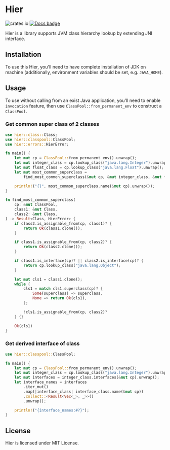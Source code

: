 # Hier

![crates.io](https://img.shields.io/crates/v/hier.svg)
[![Docs badge]][docs.rs]

Hier is a library supports JVM class hierarchy lookup by extending
JNI interface.

## Installation

To use this Hier, you'll need to have complete installation of JDK 
on machine (additionally, environment variables should be set, 
e.g. `JAVA_HOME`).

## Usage

To use without calling from an exist Java application, you'll need 
to enable `invocation` feature, then use `ClassPool::from_permanent_env`
to construct a `ClassPool`.

### Get common super class of 2 classes

```rs
use hier::class::Class;
use hier::classpool::ClassPool;
use hier::errors::HierError;

fn main() {
    let mut cp = ClassPool::from_permanent_env().unwrap();
    let mut integer_class = cp.lookup_class("java.lang.Integer").unwrap();
    let mut float_class = cp.lookup_class("java.lang.Float").unwrap();
    let mut most_common_superclass =
        find_most_common_superclass(&mut cp, &mut integer_class, &mut float_class).unwrap();

    println!("{}", most_common_superclass.name(&mut cp).unwrap());
}

fn find_most_common_superclass(
    cp: &mut ClassPool,
    class1: &mut Class,
    class2: &mut Class,
) -> Result<Class, HierError> {
    if class2.is_assignable_from(cp, class1)? {
        return Ok(class1.clone());
    }

    if class1.is_assignable_from(cp, class2)? {
        return Ok(class2.clone());
    }

    if class1.is_interface(cp)? || class2.is_interface(cp)? {
        return cp.lookup_class("java.lang.Object");
    }

    let mut cls1 = class1.clone();
    while {
        cls1 = match cls1.superclass(cp)? {
            Some(superclass) => superclass,
            None => return Ok(cls1),
        };

        !cls1.is_assignable_from(cp, class2)?
    } {}

    Ok(cls1)
}
```

### Get derived interface of class

```rs
use hier::classpool::ClassPool;

fn main() {
    let mut cp = ClassPool::from_permanent_env().unwrap();
    let mut integer_class = cp.lookup_class("java.lang.Integer").unwrap();
    let mut interfaces = integer_class.interfaces(&mut cp).unwrap();
    let interface_names = interfaces
        .iter_mut()
        .map(|interface_class| interface_class.name(&mut cp))
        .collect::<Result<Vec<_>, _>>()
        .unwrap();

    println!("{interface_names:#?}");
}
```

## License
Hier is licensed under MIT License.

[Docs badge]: https://img.shields.io/badge/docs.rs-rustdoc-green
[docs.rs]: https://docs.rs/hier/
